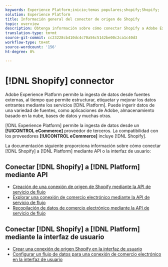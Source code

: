 ```yaml
---
keywords: Experience Platform;inicio;temas populares;shopify;Shopify;
solution: Experience Platform
title: Información general del conector de origen de Shopify
topic: overview
description: Obtenga información sobre cómo conectar Shopify a Adobe Experience Platform mediante API o la interfaz de usuario.
translation-type: tm+mt
source-git-commit: cc23228cb410dc4c70a56c5142be00c2ca1c40d3
workflow-type: tm+mt
source-wordcount: '156'
ht-degree: 0%

---
```



# [!DNL Shopify] connector

Adobe Experience Platform permite la ingesta de datos desde fuentes externas, al tiempo que permite estructurar, etiquetar y mejorar los datos entrantes mediante los servicios [!DNL Platform]. Puede ingerir datos de una variedad de fuentes, como aplicaciones de Adobe, almacenamiento basado en la nube, bases de datos y muchas otras.

[!DNL Experience Platform] permite la ingesta de datos desde un  **[!UICONTROL eCommerce]** proveedor de terceros. La compatibilidad con los proveedores **[!UICONTROL eCommerce]** incluye [!DNL Shopify].

La documentación siguiente proporciona información sobre cómo conectar [!DNL Shopify] a [!DNL Platform] mediante API o la interfaz de usuario:

## Conectar [!DNL Shopify] a [!DNL Platform] mediante API

- [Creación de una conexión de origen de Shopify mediante la API de servicio de flujo](../../tutorials/api/create/ecommerce/shopify.md)
- [Explorar una conexión de comercio electrónico mediante la API de servicio de flujo](../../tutorials/api/explore/ecommerce.md)
- [Recopilación de datos de comercio electrónico mediante la API de servicio de flujo](../../tutorials/api/collect/ecommerce.md)

## Conectar [!DNL Shopify] a [!DNL Platform] mediante la interfaz de usuario

- [Crear una conexión de origen Shopify en la interfaz de usuario](../../tutorials/ui/create/ecommerce/shopify.md)
- [Configurar un flujo de datos para una conexión de comercio electrónico en la interfaz de usuario](../../tutorials/ui/dataflow/ecommerce.md)